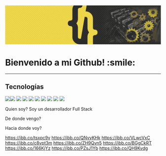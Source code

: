 ![Nico Constantin , Full Stack Developer](https://github.com/NicoConstantin/NicoConstantin/blob/master/Assets/header.gif)
<h1>Bienvenido a mi Github! :smile:</h1>

******
## Tecnologías
<img  width=10% src=https://i.ibb.co/4TYRMHX/Dise-o-sin-t-tulo-2.png /><img  width=10% src=https://i.ibb.co/R0TRD6N/Dise-o-sin-t-tulo-4.png />
<img  width=10% src=https://i.ibb.co/rQdRk3p/58482ee4cef1014c0b5e4a75.png />
<img  width=10% src=https://i.ibb.co/PWYb4jS/5848309bcef1014c0b5e4a9a.png />
<img  width=10% src=https://i.ibb.co/k3ZLzRj/CSS-Logo.png />
<img  width=10% src=https://i.ibb.co/JqzsZPr/Git-Icon-1788-C.png />
<img  width=10% src=https://i.ibb.co/RyyPdGj/logo-vertical.png />
<img  width=10% src=https://i.ibb.co/GvfGCJ1/Dise-o-sin-t-tulo-5.png />
<img  width=10% src=https://i.ibb.co/VCVqYm1/Dise-o-sin-t-tulo-3.png />
<img  width=10% src=https://i.ibb.co/G0Z76x0/1200px-Postgresql-elephant-svg.png />

Quien soy?
Soy un desarrollador Full Stack

De donde vengo?

Hacia donde voy?

https://ibb.co/tsxpc9v
https://ibb.co/QNvyKHk
https://ibb.co/VLwcVxC
https://ibb.co/c8vpt3m
https://ibb.co/ZH9Qvn5
https://ibb.co/BGgCkRT
https://ibb.co/166KjYz
https://ibb.co/PZsJ1Yb
https://ibb.co/QH9Kvdg


